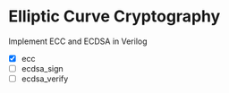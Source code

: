 # Elliptic Curve Cryptography
Implement ECC and ECDSA in Verilog

- [x] ecc
- [ ] ecdsa_sign
- [ ] ecdsa_verify